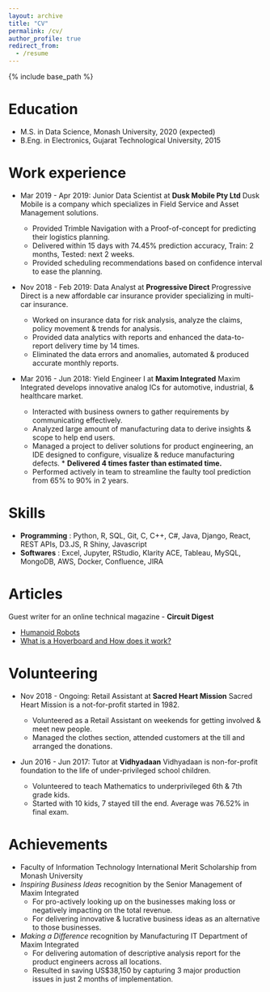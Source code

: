 ```yaml
---
layout: archive
title: "CV"
permalink: /cv/
author_profile: true
redirect_from:
  - /resume
---
```


{% include base_path %}

Education
======
* M.S. in Data Science, Monash University, 2020 (expected)
* B.Eng. in Electronics, Gujarat Technological University, 2015

Work experience
======
* Mar 2019 - Apr 2019: Junior Data Scientist at **Dusk Mobile Pty Ltd**
Dusk Mobile is a company which specializes in Field Service and Asset Management solutions.
  * Provided Trimble Navigation with a Proof-of-concept for predicting their logistics planning.
  * Delivered within 15 days with 74.45% prediction accuracy, Train: 2 months, Tested: next 2 weeks.
  * Provided scheduling recommendations based on confidence interval to ease the planning.

* Nov 2018 - Feb 2019: Data Analyst at **Progressive Direct**
Progressive Direct is a new affordable car insurance provider specializing in multi-car insurance.
  * Worked on insurance data for risk analysis, analyze the claims, policy movement & trends for analysis.
  * Provided data analytics with reports and enhanced the data-to-report delivery time by 14 times.
  * Eliminated the data errors and anomalies, automated & produced accurate monthly reports.

* Mar 2016 - Jun 2018: Yield Engineer I at **Maxim Integrated**
Maxim Integrated develops innovative analog ICs for automotive, industrial, & healthcare market.

  * Interacted with business owners to gather requirements by communicating effectively.
  * Analyzed large amount of manufacturing data to derive insights & scope to help end users.
  * Managed a project to deliver solutions for product engineering, an IDE designed to configure, visualize & reduce manufacturing defects.       * **Delivered 4 times faster than estimated time.**
  * Performed actively in team to streamline the faulty tool prediction from 65% to 90% in 2 years.

Skills
======
* **Programming** : Python, R, SQL, Git, C, C++, C#, Java, Django, React, REST APIs, D3.JS, R Shiny, Javascript
* **Softwares**   : Excel, Jupyter, RStudio, Klarity ACE, Tableau, MySQL, MongoDB, AWS, Docker, Confluence, JIRA

Articles
======
Guest writer for an online technical magazine - **Circuit Digest**
* [Humanoid Robots](https://circuitdigest.com/article/humanoid-robots)
* [What is a Hoverboard and How does it work?](https://circuitdigest.com/article/what-is-hoverboard-how-does-it-work)
  
Volunteering
======
* Nov 2018 - Ongoing: Retail Assistant at **Sacred Heart Mission**
Sacred Heart Mission is a not-for-profit started in 1982.
  * Volunteered as a Retail Assistant on weekends for getting involved & meet new people.
  * Managed the clothes section, attended customers at the till and arranged the donations. 
 
* Jun 2016 - Jun 2017: Tutor at **Vidhyadaan**
Vidhyadaan is non-for-profit foundation to the life of under-privileged school children. 
  * Volunteered to teach Mathematics to underprivileged 6th & 7th grade kids.
  * Started with 10 kids, 7 stayed till the end. Average was 76.52% in final exam.
  
Achievements
======
* Faculty of Information Technology International Merit Scholarship from Monash University
* *Inspiring Business Ideas* recognition by the Senior Management of Maxim Integrated
  * For pro-actively looking up on the businesses making loss or negatively impacting on the total revenue.
  * For delivering innovative & lucrative business ideas as an alternative to those businesses.
* *Making a Difference* recognition by Manufacturing IT Department of Maxim Integrated
  * For delivering automation of descriptive analysis report for the product engineers across all locations.
  * Resulted in saving US$38,150 by capturing 3 major production issues in just 2 months of implementation.
